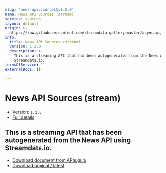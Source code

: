 ```yaml
---
slug: 'news-api:sources@v1.2.0'
name: News API Sources (stream)
service: sources
layout: default
origin: >-
  https://raw.githubusercontent.com/streamdata-gallery-master/asyncapi/master/_listings/news-api/news-api-sources-stream-async.md
info:
  title: News API Sources (stream)
  version: 1.2.0
  description: >-
    This is a streaming API that has been autogenerated from the News API using
    Streamdata.io.
termsOfService: ''
externalDocs: {}

---
```

# News API Sources (stream)

* Version: `1.2.0`
* [Full details](../html/news-api:sources@v1.2.0.html)



## This is a streaming API that has been autogenerated from the News API using Streamdata.io.



* [Download document from APIs.guru](https://raw.githubusercontent.com/APIs-guru/asyncapi-directory/master/docs/APIs/news-api%3Asources%40v1.2.0.yaml)
* [Download original / latest](https://raw.githubusercontent.com/streamdata-gallery-master/asyncapi/master/_listings/news-api/news-api-sources-stream-async.md)

<script type="application/ld+json">
{
  "@context": "http://schema.org/",
  "@type": "WebAPI",
  "description": "This is a streaming API that has been autogenerated from the News API using Streamdata.io.",
  "documentation": "",

  "name": "News API Sources (stream)"
}
</script>

